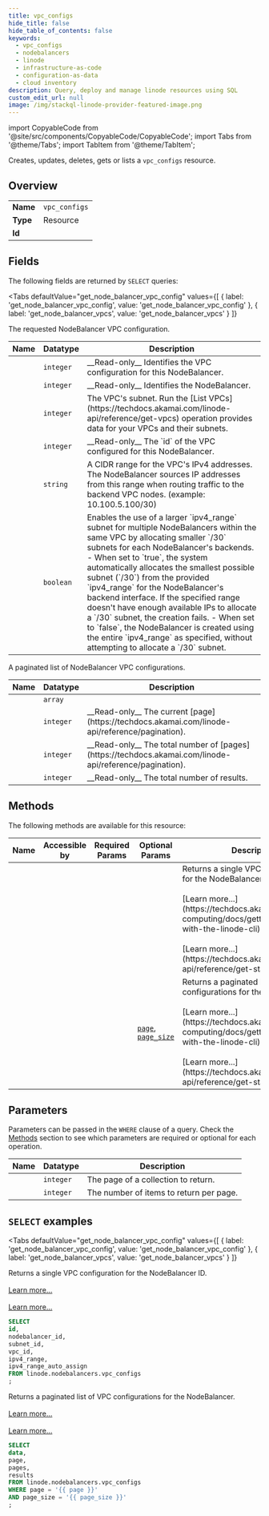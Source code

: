```yaml
--- 
title: vpc_configs
hide_title: false
hide_table_of_contents: false
keywords:
  - vpc_configs
  - nodebalancers
  - linode
  - infrastructure-as-code
  - configuration-as-data
  - cloud inventory
description: Query, deploy and manage linode resources using SQL
custom_edit_url: null
image: /img/stackql-linode-provider-featured-image.png
---
```


import CopyableCode from '@site/src/components/CopyableCode/CopyableCode';
import Tabs from '@theme/Tabs';
import TabItem from '@theme/TabItem';

Creates, updates, deletes, gets or lists a <code>vpc_configs</code> resource.

## Overview
<table><tbody>
<tr><td><b>Name</b></td><td><code>vpc_configs</code></td></tr>
<tr><td><b>Type</b></td><td>Resource</td></tr>
<tr><td><b>Id</b></td><td><CopyableCode code="linode.nodebalancers.vpc_configs" /></td></tr>
</tbody></table>

## Fields

The following fields are returned by `SELECT` queries:

<Tabs
    defaultValue="get_node_balancer_vpc_config"
    values={[
        { label: 'get_node_balancer_vpc_config', value: 'get_node_balancer_vpc_config' },
        { label: 'get_node_balancer_vpcs', value: 'get_node_balancer_vpcs' }
    ]}
>
<TabItem value="get_node_balancer_vpc_config">

The requested NodeBalancer VPC configuration.

<table>
<thead>
    <tr>
    <th>Name</th>
    <th>Datatype</th>
    <th>Description</th>
    </tr>
</thead>
<tbody>
<tr>
    <td><CopyableCode code="id" /></td>
    <td><code>integer</code></td>
    <td>__Read-only__ Identifies the VPC configuration for this NodeBalancer.</td>
</tr>
<tr>
    <td><CopyableCode code="nodebalancer_id" /></td>
    <td><code>integer</code></td>
    <td>__Read-only__ Identifies the NodeBalancer.</td>
</tr>
<tr>
    <td><CopyableCode code="subnet_id" /></td>
    <td><code>integer</code></td>
    <td>The VPC's subnet. Run the [List VPCs](https://techdocs.akamai.com/linode-api/reference/get-vpcs) operation provides data for your VPCs and their subnets.</td>
</tr>
<tr>
    <td><CopyableCode code="vpc_id" /></td>
    <td><code>integer</code></td>
    <td>__Read-only__ The `id` of the VPC configured for this NodeBalancer.</td>
</tr>
<tr>
    <td><CopyableCode code="ipv4_range" /></td>
    <td><code>string</code></td>
    <td>A CIDR range for the VPC's IPv4 addresses. The NodeBalancer sources IP addresses from this range when routing traffic to the backend VPC nodes. (example: 10.100.5.100/30)</td>
</tr>
<tr>
    <td><CopyableCode code="ipv4_range_auto_assign" /></td>
    <td><code>boolean</code></td>
    <td>Enables the use of a larger `ipv4_range` subnet for multiple NodeBalancers within the same VPC by allocating smaller `/30` subnets for each NodeBalancer's backends.  - When set to `true`, the system automatically allocates the smallest possible subnet (`/30`) from the provided `ipv4_range` for the NodeBalancer's backend interface. If the specified range doesn't have enough available IPs to allocate a `/30` subnet, the creation fails.  - When set to `false`, the NodeBalancer is created using the entire `ipv4_range` as specified, without attempting to allocate a `/30` subnet.</td>
</tr>
</tbody>
</table>
</TabItem>
<TabItem value="get_node_balancer_vpcs">

A paginated list of NodeBalancer VPC configurations.

<table>
<thead>
    <tr>
    <th>Name</th>
    <th>Datatype</th>
    <th>Description</th>
    </tr>
</thead>
<tbody>
<tr>
    <td><CopyableCode code="data" /></td>
    <td><code>array</code></td>
    <td></td>
</tr>
<tr>
    <td><CopyableCode code="page" /></td>
    <td><code>integer</code></td>
    <td>__Read-only__ The current [page](https://techdocs.akamai.com/linode-api/reference/pagination).</td>
</tr>
<tr>
    <td><CopyableCode code="pages" /></td>
    <td><code>integer</code></td>
    <td>__Read-only__ The total number of [pages](https://techdocs.akamai.com/linode-api/reference/pagination).</td>
</tr>
<tr>
    <td><CopyableCode code="results" /></td>
    <td><code>integer</code></td>
    <td>__Read-only__ The total number of results.</td>
</tr>
</tbody>
</table>
</TabItem>
</Tabs>

## Methods

The following methods are available for this resource:

<table>
<thead>
    <tr>
    <th>Name</th>
    <th>Accessible by</th>
    <th>Required Params</th>
    <th>Optional Params</th>
    <th>Description</th>
    </tr>
</thead>
<tbody>
<tr>
    <td><a href="#get_node_balancer_vpc_config"><CopyableCode code="get_node_balancer_vpc_config" /></a></td>
    <td><CopyableCode code="select" /></td>
    <td></td>
    <td></td>
    <td>Returns a single VPC configuration for the NodeBalancer ID.<br /><br />[Learn more...](https://techdocs.akamai.com/cloud-computing/docs/getting-started-with-the-linode-cli)<br /><br />[Learn more...](https://techdocs.akamai.com/linode-api/reference/get-started#oauth)</td>
</tr>
<tr>
    <td><a href="#get_node_balancer_vpcs"><CopyableCode code="get_node_balancer_vpcs" /></a></td>
    <td><CopyableCode code="select" /></td>
    <td></td>
    <td><a href="#parameter-page"><code>page</code></a>, <a href="#parameter-page_size"><code>page_size</code></a></td>
    <td>Returns a paginated list of VPC configurations for the NodeBalancer.<br /><br />[Learn more...](https://techdocs.akamai.com/cloud-computing/docs/getting-started-with-the-linode-cli)<br /><br />[Learn more...](https://techdocs.akamai.com/linode-api/reference/get-started#oauth)</td>
</tr>
</tbody>
</table>

## Parameters

Parameters can be passed in the `WHERE` clause of a query. Check the [Methods](#methods) section to see which parameters are required or optional for each operation.

<table>
<thead>
    <tr>
    <th>Name</th>
    <th>Datatype</th>
    <th>Description</th>
    </tr>
</thead>
<tbody>
<tr id="parameter-page">
    <td><CopyableCode code="page" /></td>
    <td><code>integer</code></td>
    <td>The page of a collection to return.</td>
</tr>
<tr id="parameter-page_size">
    <td><CopyableCode code="page_size" /></td>
    <td><code>integer</code></td>
    <td>The number of items to return per page.</td>
</tr>
</tbody>
</table>

## `SELECT` examples

<Tabs
    defaultValue="get_node_balancer_vpc_config"
    values={[
        { label: 'get_node_balancer_vpc_config', value: 'get_node_balancer_vpc_config' },
        { label: 'get_node_balancer_vpcs', value: 'get_node_balancer_vpcs' }
    ]}
>
<TabItem value="get_node_balancer_vpc_config">

Returns a single VPC configuration for the NodeBalancer ID.<br /><br />[Learn more...](https://techdocs.akamai.com/cloud-computing/docs/getting-started-with-the-linode-cli)<br /><br />[Learn more...](https://techdocs.akamai.com/linode-api/reference/get-started#oauth)

```sql
SELECT
id,
nodebalancer_id,
subnet_id,
vpc_id,
ipv4_range,
ipv4_range_auto_assign
FROM linode.nodebalancers.vpc_configs
;
```
</TabItem>
<TabItem value="get_node_balancer_vpcs">

Returns a paginated list of VPC configurations for the NodeBalancer.<br /><br />[Learn more...](https://techdocs.akamai.com/cloud-computing/docs/getting-started-with-the-linode-cli)<br /><br />[Learn more...](https://techdocs.akamai.com/linode-api/reference/get-started#oauth)

```sql
SELECT
data,
page,
pages,
results
FROM linode.nodebalancers.vpc_configs
WHERE page = '{{ page }}'
AND page_size = '{{ page_size }}'
;
```
</TabItem>
</Tabs>

